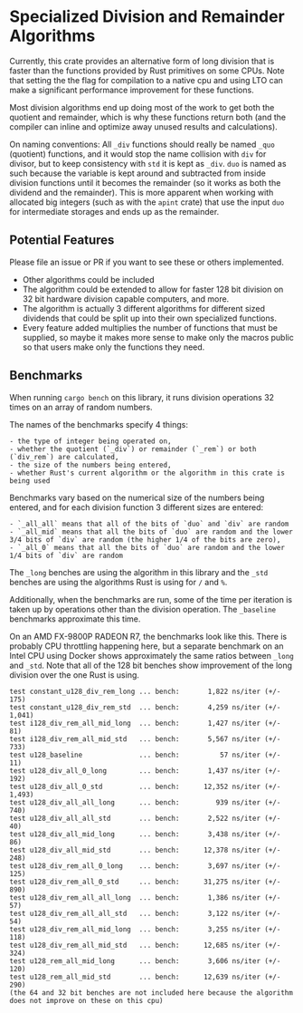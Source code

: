 # Specialized Division and Remainder Algorithms

Currently, this crate provides an alternative form of long division that is faster than the functions provided by Rust primitives on some CPUs.
Note that setting the the flag for compilation to a native cpu and using LTO can make a significant performance improvement for these functions.

Most division algorithms end up doing most of the work to get both the quotient and remainder, which is why these functions return both (and the compiler can inline and optimize away unused results and calculations).

On naming conventions:
All `_div` functions should really be named `_quo` (quotient) functions, and it would stop the name collision with `div` for divisor, but to keep consistency with `std` it is kept as `_div`.
`duo` is named as such because the variable is kept around and subtracted from inside division functions until it becomes the remainder (so it works as both the dividend and the remainder). This is more apparent when working with allocated big integers (such as with the `apint` crate) that use the input `duo` for intermediate storages and ends up as the remainder.

## Potential Features

Please file an issue or PR if you want to see these or others implemented.

- Other algorithms could be included
- The algorithm could be extended to allow for faster 128 bit division on 32 bit hardware division capable computers, and more.
- The algorithm is actually 3 different algorithms for different sized dividends that could be split up into their own specialized functions.
- Every feature added multiplies the number of functions that must be supplied, so maybe it makes more sense to make only the macros public so that users make only the functions they need.

## Benchmarks

When running `cargo bench` on this library, it runs division operations 32 times on an array of random numbers.

The names of the benchmarks specify 4 things:

    - the type of integer being operated on,
    - whether the quotient (`_div`) or remainder (`_rem`) or both (`div_rem`) are calculated,
    - the size of the numbers being entered,
    - whether Rust's current algorithm or the algorithm in this crate is being used

Benchmarks vary based on the numerical size of the numbers being entered, and for each division function 3 different sizes are entered:

    - `_all_all` means that all of the bits of `duo` and `div` are random
    - `_all_mid` means that all the bits of `duo` are random and the lower 3/4 bits of `div` are random (the higher 1/4 of the bits are zero),
    - `_all_0` means that all the bits of `duo` are random and the lower 1/4 bits of `div` are random

The `_long` benches are using the algorithm in this library and the `_std` benches are using the algorithms Rust is using for `/` and `%`.

Additionally, when the benchmarks are run, some of the time per iteration is taken up by operations other than the division operation.
The `_baseline` benchmarks approximate this time.

On an AMD FX-9800P RADEON R7, the benchmarks look like this. There is probably CPU throttling happening here, but a separate benchmark on an Intel CPU using Docker shows approximately the same ratios between `_long` and `_std`.
Note that all of the 128 bit benches show improvement of the long division over the one Rust is using.

```
test constant_u128_div_rem_long ... bench:       1,822 ns/iter (+/- 175)
test constant_u128_div_rem_std  ... bench:       4,259 ns/iter (+/- 1,041)
test i128_div_rem_all_mid_long  ... bench:       1,427 ns/iter (+/- 81)
test i128_div_rem_all_mid_std   ... bench:       5,567 ns/iter (+/- 733)
test u128_baseline              ... bench:          57 ns/iter (+/- 11)
test u128_div_all_0_long        ... bench:       1,437 ns/iter (+/- 192)
test u128_div_all_0_std         ... bench:      12,352 ns/iter (+/- 1,493)
test u128_div_all_all_long      ... bench:         939 ns/iter (+/- 740)
test u128_div_all_all_std       ... bench:       2,522 ns/iter (+/- 40)
test u128_div_all_mid_long      ... bench:       3,438 ns/iter (+/- 86)
test u128_div_all_mid_std       ... bench:      12,378 ns/iter (+/- 248)
test u128_div_rem_all_0_long    ... bench:       3,697 ns/iter (+/- 125)
test u128_div_rem_all_0_std     ... bench:      31,275 ns/iter (+/- 890)
test u128_div_rem_all_all_long  ... bench:       1,386 ns/iter (+/- 57)
test u128_div_rem_all_all_std   ... bench:       3,122 ns/iter (+/- 54)
test u128_div_rem_all_mid_long  ... bench:       3,255 ns/iter (+/- 118)
test u128_div_rem_all_mid_std   ... bench:      12,685 ns/iter (+/- 324)
test u128_rem_all_mid_long      ... bench:       3,606 ns/iter (+/- 120)
test u128_rem_all_mid_std       ... bench:      12,639 ns/iter (+/- 290)
(the 64 and 32 bit benches are not included here because the algorithm does not improve on these on this cpu)
```